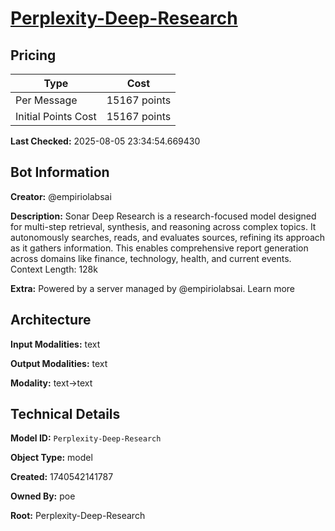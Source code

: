 # [Perplexity-Deep-Research](https://poe.com/Perplexity-Deep-Research)

## Pricing

| Type | Cost |
|------|------|
| Per Message | 15167 points |
| Initial Points Cost | 15167 points |

**Last Checked:** 2025-08-05 23:34:54.669430


## Bot Information

**Creator:** @empiriolabsai

**Description:** Sonar Deep Research is a research-focused model designed for multi-step retrieval, synthesis, and reasoning across complex topics. It autonomously searches, reads, and evaluates sources, refining its approach as it gathers information. This enables comprehensive report generation across domains like finance, technology, health, and current events. Context Length: 128k

**Extra:** Powered by a server managed by @empiriolabsai. Learn more


## Architecture

**Input Modalities:** text

**Output Modalities:** text

**Modality:** text->text


## Technical Details

**Model ID:** `Perplexity-Deep-Research`

**Object Type:** model

**Created:** 1740542141787

**Owned By:** poe

**Root:** Perplexity-Deep-Research
